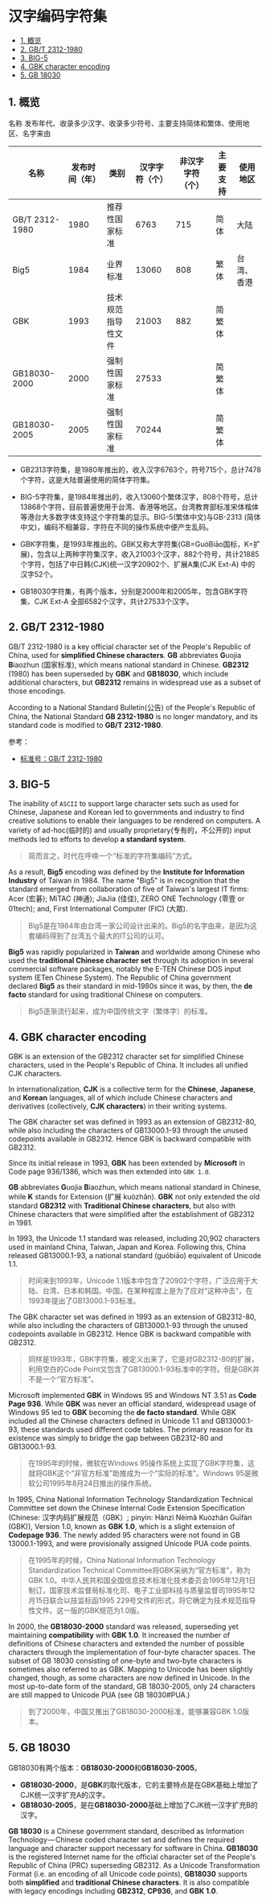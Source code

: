 # 汉字编码字符集

<!-- TOC -->

- [1. 概览](#1-%E6%A6%82%E8%A7%88)
- [2. GB/T 2312-1980](#2-gbt-2312-1980)
- [3. BIG-5](#3-big-5)
- [4. GBK character encoding](#4-gbk-character-encoding)
- [5. GB 18030](#5-gb-18030)

<!-- /TOC -->

## 1. 概览

名称 发布年代、收录多少汉字、收录多少符号、主要支持简体和繁体、使用地区、名字来由

| 名称           | 发布时间（年） | 类别               | 汉字字符（个） | 非汉字字符（个） | 主要支持 | 使用地区   |
| -------------- | -------------- | ------------------ | -------------- | ---------------- | -------- | ---------- |
| GB/T 2312-1980 | 1980           | 推荐性国家标准     | 6763           | 715              | 简体     | 大陆       |
| Big5           | 1984           | 业界标准           | 13060          | 808              | 繁体     | 台湾、香港 |
| GBK            | 1993           | 技术规范指导性文件 | 21003          | 882              | 简繁体   |            |
| GB18030-2000   | 2000           | 强制性国家标准     | 27533          |                  | 简繁体   |            |
| GB18030-2005   | 2005           | 强制性国家标准     | 70244          |                  | 简繁体   |            |

- GB2313字符集，是1980年推出的，收入汉字6763个，符号715个，总计7478个字符，这是大陆普遍使用的简体字符集。

- BIG-5字符集，是1984年推出的，收入13060个繁体汉字，808个符号，总计13868个字符，目前普遍使用于台湾、香港等地区。台湾教育部标准宋体楷体等港台大多数字体支持这个字符集的显示。BIG-5(繁体中文)与GB-2313 (简体中文)，编码不相兼容，字符在不同的操作系统中便产生乱码。

- GBK字符集，是1993年推出的。GBK又称大字符集(GB=GuóBiāo国标，K=扩展)，包含以上两种字符集汉字，收入21003个汉字，882个符号，共计21885个字符，包括了中日韩(CJK)统一汉字20902个、扩展A集(CJK Ext-A) 中的汉字52个。

- GB18030字符集，有两个版本，分别是2000年和2005年，包含GBK字符集、CJK Ext-A 全部6582个汉字，共计27533个汉字。

## 2. GB/T 2312-1980

GB/T 2312-1980 is a key official character set of the People's Republic of China, used for **simplified Chinese characters**. **GB** abbreviates **G**uojia **B**iaozhun (国家标准), which means national standard in Chinese. **GB2312** (1980) has been superseded by **GBK** and **GB18030**, which include additional characters, but **GB2312** remains in widespread use as a subset of those encodings.

According to a National Standard Bulletin(公告) of the People's Republic of China, the National Standard **GB 2312-1980** is no longer mandatory, and its standard code is modified to **GB/T 2312-1980**.

参考：

- [标准号：GB/T 2312-1980](http://www.gb688.cn/bzgk/gb/newGbInfo?hcno=5664A728BD9D523DE3B99BC37AC7A2CC)

## 3. BIG-5

The inability of `ASCII` to support large character sets such as used for Chinese, Japanese and Korean led to governments and industry to find creative solutions to enable their languages to be rendered on computers. A variety of ad-hoc(临时的) and usually proprietary(专有的，不公开的) input methods led to efforts to develop **a standard system**.

> 简而言之，时代在呼唤一个“标准的字符集编码”方式。

As a result, **Big5** encoding was defined by the **Institute for Information Industry** of Taiwan in 1984. The name "Big5" is in recognition that the standard emerged from collaboration of five of Taiwan's largest IT firms: Acer (宏碁); MiTAC (神通); JiaJia (佳佳), ZERO ONE Technology (零壹 or 01tech); and, First International Computer (FIC) (大眾).

> Big5是在1984年由台湾一家公司设计出来的。Big5的名字由来，是因为这套编码得到了台湾五个最大的IT公司的认可。

**Big5** was rapidly popularized in **Taiwan** and worldwide among Chinese who used the **traditional Chinese character set** through its adoption in several commercial software packages, notably the E-TEN Chinese DOS input system (ETen Chinese System). The Republic of China government declared **Big5** as their standard in mid-1980s since it was, by then, the **de facto** standard for using traditional Chinese on computers.

> Big5逐渐流行起来，成为中国传统文字（繁体字）的标准。

## 4. GBK character encoding

GBK is an extension of the GB2312 character set for simplified Chinese characters, used in the People's Republic of China. It includes all unified CJK characters.

In internationalization, **CJK** is a collective term for the **Chinese**, **Japanese**, and **Korean** languages, all of which include Chinese characters and derivatives (collectively, **CJK characters**) in their writing systems.

The GBK character set was defined in 1993 as an extension of GB2312-80, while also including the characters of GB13000.1-93 through the unused codepoints available in GB2312. Hence GBK is backward compatible with GB2312.



Since its initial release in 1993, **GBK** has been extended by **Microsoft** in Code page 936/1386, which was then extended into `GBK 1.0`.

**GB** abbreviates **G**uojia **B**iaozhun, which means national standard in Chinese, while **K** stands for Extension (扩展 kuòzhǎn). **GBK** not only extended the old standard **GB2312** with **Traditional Chinese characters**, but also with Chinese characters that were simplified after the establishment of GB2312 in 1981.

In 1993, the Unicode 1.1 standard was released, including 20,902 characters used in mainland China, Taiwan, Japan and Korea. Following this, China released GB13000.1-93, a national standard (guóbiāo) equivalent of Unicode 1.1.

> 时间来到1993年，Unicode 1.1版本中包含了20902个字符，广泛应用于大陆、台湾、日本和韩国。中国，在某种程度上是为了应对“这种冲击”，在1993年提出了GB13000.1-93标准。

The GBK character set was defined in 1993 as an extension of GB2312-80, while also including the characters of GB13000.1-93 through the unused codepoints available in GB2312. Hence GBK is backward compatible with GB2312.

> 同样是1993年，GBK字符集，被定义出来了，它是对GB2312-80的扩展，利用空白的Code Point又包含了GB13000.1-93标准中的字符。但是GBK并不是一个“官方标准”。

Microsoft implemented **GBK** in Windows 95 and Windows NT 3.51 as **Code Page 936**. While **GBK** was never an official standard, widespread usage of Windows 95 led to **GBK** becoming the **de facto standard**. While GBK included all the Chinese characters defined in Unicode 1.1 and GB13000.1-93, these standards used different code tables. The primary reason for its existence was simply to bridge the gap between GB2312-80 and GB13000.1-93.

> 在1995年的时候，微软在Windows 95操作系统上实现了GBK字符集，这就将GBK这个“非官方标准”助推成为一个“实际的标准”。Windows 95是微软公司1995年8月24日推出的操作系统。

In 1995, China National Information Technology Standardization Technical Committee set down the Chinese Internal Code Extension Specification (Chinese: 汉字内码扩展规范（GBK）; pinyin: Hànzì Nèimǎ Kuòzhǎn Guīfàn (GBK)), Version 1.0, known as **GBK 1.0**, which is a slight extension of **Codepage 936**. The newly added 95 characters were not found in GB 13000.1-1993, and were provisionally assigned Unicode PUA code points.

> 在1995年的时候，China National Information Technology Standardization Technical Committee将GBK采纳为“官方标准”，称为GBK 1.0。中华人民共和国全国信息技术标准化技术委员会1995年12月1日制订，国家技术监督局标准化司、电子工业部科技与质量监督司1995年12月15日联合以技监标函1995 229号文件的形式，将它确定为技术规范指导性文件。这一版的GBK规范为1.0版。

In 2000, the **GB18030-2000** standard was released, superseding yet maintaining **compatibility** with **GBK 1.0**. It increased the number of definitions of Chinese characters and extended the number of possible characters through the implementation of four-byte character spaces. The subset of GB 18030 consisting of one-byte and two-byte characters is sometimes also referred to as GBK. Mapping to Unicode has been slightly changed, though, as some characters are now defined in Unicode. In the most up-to-date form of the standard, GB 18030-2005, only 24 characters are still mapped to Unicode PUA (see GB 18030#PUA.)

> 到了2000年，中国又推出了GB18030-2000标准，能够兼容GBK 1.0版本。

## 5. GB 18030

 GB18030有两个版本：**GB18030-2000**和**GB18030-2005**。

- **GB18030-2000**，是**GBK**的取代版本，它的主要特点是在GBK基础上增加了CJK统一汉字扩充A的汉字。
- **GB18030-2005**，是在**GB18030-2000**基础上增加了CJK统一汉字扩充B的汉字。

**GB 18030** is a Chinese government standard, described as Information Technology — Chinese coded character set and defines the required language and character support necessary for software in China. **GB18030** is the registered Internet name for the official character set of the People's Republic of China (PRC) superseding GB2312. As a Unicode Transformation Format (i.e. an encoding of all Unicode code points), **GB18030** supports both **simplified** and **traditional Chinese characters**. It is also compatible with legacy encodings including **GB2312**, **CP936**, and **GBK 1.0**.



